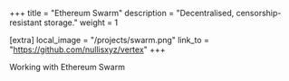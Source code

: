 +++
title = "Ethereum Swarm"
description = "Decentralised, censorship-resistant storage."
weight = 1

[extra]
local_image = "/projects/swarm.png"
link_to = "https://github.com/nullisxyz/vertex"
+++

Working with Ethereum Swarm
